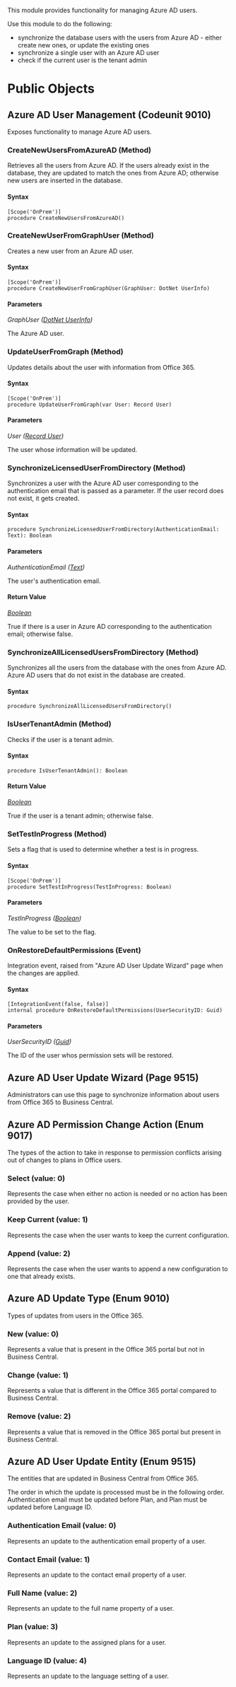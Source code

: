 This module provides functionality for managing Azure AD users.

Use this module to do the following:
- synchronize the database users with the users from Azure AD - either create new ones, or update the existing ones
- synchronize a single user with an Azure AD user
- check if the current user is the tenant admin

# Public Objects
## Azure AD User Management (Codeunit 9010)

 Exposes functionality to manage Azure AD users.
 

### CreateNewUsersFromAzureAD (Method) <a name="CreateNewUsersFromAzureAD"></a> 
    
 Retrieves all the users from Azure AD. If the users already exist in the database, 
 they are updated to match the ones from Azure AD; otherwise new users are inserted in the database.
 

#### Syntax
```
[Scope('OnPrem')]
procedure CreateNewUsersFromAzureAD()
```
### CreateNewUserFromGraphUser (Method) <a name="CreateNewUserFromGraphUser"></a> 
    
 Creates a new user from an Azure AD user.
 

#### Syntax
```
[Scope('OnPrem')]
procedure CreateNewUserFromGraphUser(GraphUser: DotNet UserInfo)
```
#### Parameters
*GraphUser ([DotNet UserInfo](https://docs.microsoft.com/en-us/dotnet/api/microsoft.identitymodel.clients.activedirectory.userinfo?view=azure-dotnet))* 

The Azure AD user.

### UpdateUserFromGraph (Method) <a name="UpdateUserFromGraph"></a> 

 Updates details about the user with information from Office 365.
 

#### Syntax
```
[Scope('OnPrem')]
procedure UpdateUserFromGraph(var User: Record User)
```
#### Parameters
*User ([Record User]())* 

The user whose information will be updated.

### SynchronizeLicensedUserFromDirectory (Method) <a name="SynchronizeLicensedUserFromDirectory"></a> 
    
 Synchronizes a user with the Azure AD user corresponding to the authentication 
 email that is passed as a parameter. If the user record does not exist, it gets created.
 

#### Syntax
```
procedure SynchronizeLicensedUserFromDirectory(AuthenticationEmail: Text): Boolean
```
#### Parameters
*AuthenticationEmail ([Text](https://docs.microsoft.com/en-us/dynamics365/business-central/dev-itpro/developer/methods-auto/text/text-data-type))* 

The user's authentication email.

#### Return Value
*[Boolean](https://docs.microsoft.com/en-us/dynamics365/business-central/dev-itpro/developer/methods-auto/boolean/boolean-data-type)*

True if there is a user in Azure AD corresponding to the authentication email; otherwise false.
### SynchronizeAllLicensedUsersFromDirectory (Method) <a name="SynchronizeAllLicensedUsersFromDirectory"></a> 
    
 Synchronizes all the users from the database with the ones from Azure AD.
 Azure AD users that do not exist in the database are created.
 

#### Syntax
```
procedure SynchronizeAllLicensedUsersFromDirectory()
```
### IsUserTenantAdmin (Method) <a name="IsUserTenantAdmin"></a> 
    
 Checks if the user is a tenant admin.
 

#### Syntax
```
procedure IsUserTenantAdmin(): Boolean
```
#### Return Value
*[Boolean](https://docs.microsoft.com/en-us/dynamics365/business-central/dev-itpro/developer/methods-auto/boolean/boolean-data-type)*

True if the user is a tenant admin; otherwise false.
### SetTestInProgress (Method) <a name="SetTestInProgress"></a> 

 Sets a flag that is used to determine whether a test is in progress.
 

#### Syntax
```
[Scope('OnPrem')]
procedure SetTestInProgress(TestInProgress: Boolean)
```
#### Parameters
*TestInProgress ([Boolean](https://docs.microsoft.com/en-us/dynamics365/business-central/dev-itpro/developer/methods-auto/boolean/boolean-data-type))* 

The value to be set to the flag.

### OnRestoreDefaultPermissions (Event) <a name="OnRestoreDefaultPermissions"></a> 

 Integration event, raised from "Azure AD User Update Wizard" page when the changes are applied.
 

#### Syntax
```
[IntegrationEvent(false, false)]
internal procedure OnRestoreDefaultPermissions(UserSecurityID: Guid)
```
#### Parameters
*UserSecurityID ([Guid](https://docs.microsoft.com/en-us/dynamics365/business-central/dev-itpro/developer/methods-auto/guid/guid-data-type))* 

The ID of the user whos permission sets will be restored.


## Azure AD User Update Wizard (Page 9515)

 Administrators can use this page to synchronize information about users from Office 365 to Business Central.
 


## Azure AD Permission Change Action (Enum 9017)

 The types of the action to take in response to permission conflicts arising out of changes to plans in Office users.
 

### Select (value: 0)


 Represents the case when either no action is needed or no action has been provided by the user.
 

### Keep Current (value: 1)


 Represents the case when the user wants to keep the current configuration.
 

### Append (value: 2)


 Represents the case when the user wants to append a new configuration to one that already exists.
 


## Azure AD Update Type (Enum 9010)
Types of updates from users in the Office 365.

### New (value: 0)


 Represents a value that is present in the Office 365 portal but not in Business Central.
 

### Change (value: 1)


 Represents a value that is different in the Office 365 portal compared to Business Central.
 

### Remove (value: 2)


 Represents a value that is removed in the Office 365 portal but present in Business Central.
 


## Azure AD User Update Entity (Enum 9515)

 The entities that are updated in Business Central from Office 365.
 


 The order in which the update is processed must be in the following order.
 Authentication email must be updated before Plan, and Plan must be updated before Language ID.
 

### Authentication Email (value: 0)


 Represents an update to the authentication email property of a user.
 

### Contact Email (value: 1)


 Represents an update to the contact email property of a user.
 

### Full Name (value: 2)


 Represents an update to the full name property of a user.
 

### Plan (value: 3)


 Represents an update to the assigned plans for a user.
 

### Language ID (value: 4)


 Represents an update to the language setting of a user.
 

